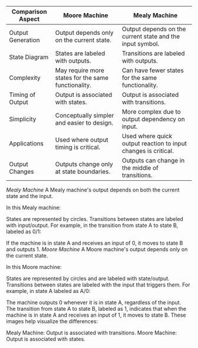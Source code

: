 | Comparison Aspect      | Moore Machine                                                                 | Mealy Machine                                                                                  |
|------------------------|-------------------------------------------------------------------------------|------------------------------------------------------------------------------------------------|
| Output Generation      | Output depends only on the current state.                                      | Output depends on the current state and the input symbol.                                       |
| State Diagram          | States are labeled with outputs.                                               | Transitions are labeled with outputs.                                                          |
| Complexity             | May require more states for the same functionality.                            | Can have fewer states for the same functionality.                                              |
| Timing of Output       | Output is associated with states.                                              | Output is associated with transitions.                                                         |
| Simplicity             | Conceptually simpler and easier to design.                                     | More complex due to output dependency on input.                                                |
| Applications           | Used where output timing is critical.                                          | Used where quick output reaction to input changes is critical.                                 |
| Output Changes         | Outputs change only at state boundaries.                                       | Outputs can change in the middle of transitions.                                               |

*Mealy Machine*
A Mealy machine's output depends on both the current state and the input.


In this Mealy machine:

States are represented by circles.
Transitions between states are labeled with input/output.
For example, in the transition from state A to state B, labeled as 0/1:

If the machine is in state A and receives an input of 0, it moves to state B and outputs 1.
*Moore Machine*
A Moore machine's output depends only on the current state.


In this Moore machine:

States are represented by circles and are labeled with state/output.
Transitions between states are labeled with the input that triggers them.
For example, in state A labeled as A/0:

The machine outputs 0 whenever it is in state A, regardless of the input.
The transition from state A to state B, labeled as 1, indicates that when the machine is in state A and receives an input of 1, it moves to state B.
These images help visualize the differences:

Mealy Machine: Output is associated with transitions.
Moore Machine: Output is associated with states.

